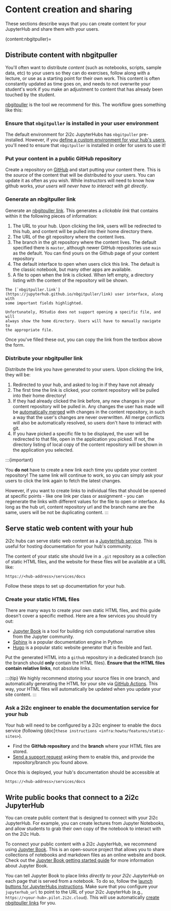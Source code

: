 # Content creation and sharing

These sections describe ways that you can create content for your JupyterHub and share them with your users.

(content:nbgitpuller)=
## Distribute content with nbgitpuller

You'll often want to distribute *content* (such as notebooks, scripts, sample
data, etc) to your users so they can do exercises, follow along with a lecture,
or use as a starting point for their own work. This content is often constantly
updated as time goes on, and needs to not overwrite your student's work if you
make an adjustment to content that has already been touched by the student.

[nbgitpuller](https://jupyterhub.github.io/nbgitpuller) is the tool
we recommend for this. The workflow goes something like this:

### Ensure that `nbgitpuller` is installed in your user environment

The default environment for 2i2c JupyterHubs has `nbgitpuller` pre-installed.
However, if you [define a custom environment for your hub's users](environment:image), you'll need to ensure that `nbgitpuller` is installed in order for users to use it!

### Put your content in a public GitHub repository

Create a repository on [GitHub](https://github.com) and start putting your
content there. This is the *source* of the content that will be distributed
to your users. You can update it as often as you wish. While instructors will
need to know how github works, *your users will never have to interact with
git directly*.

### Generate an nbgitpuller link

Generate an [nbgitpuller link](https://jupyterhub.github.io/nbgitpuller/link). This generates a
*clickable link* that contains within it the following pieces of information:

1. The URL to your hub. Upon clicking the link, users will be redirected to
   this hub, and content will be pulled into their home directory there.
2. The URL of the git repository where the content lives.
3. The branch in the git repository where the content lives. The default
   specified there is `master`, although newer GitHub repositories use `main`
   as the default. You can find yours on the Github page of your content
   repository
4. The default interface to open when users click this link. The default is
   the classic notebook, but many other apps are available.
5. A file to open when the link is clicked. When left empty, a directory
   listing with the content of the repository will be shown.

```{figure} ../../images/nbgitpuller-ui.png
The [`nbgitpuller.link`](https://jupyterhub.github.io/nbgitpuller/link) user interface, along with
some important fields highlighted.
```

```{tip}
Unfortunately, RStudio does not support opening a specific file, and will
always show the home directory. Users will have to manually navigate to
the appropriate file.
```

Once you've filled these out, you can copy the link from the textbox above the form.

### Distribute your nbgitpuller link

Distribute the link you have generated to your users. Upon clicking the link,
they will be:

1. Redirected to your hub, and asked to log in if they have not already
2. The first time the link is clicked, your content repository will be pulled
   into their home directory!
3. If they had already clicked the link before, any new changes in your
   content repository will be pulled in. Any changes the user has made will
   be [automatically
   merged](https://jupyterhub.github.io/nbgitpuller/topic/automatic-merging.html)
   with changes in the content repository, in such a way that the user's
   changes are never overwritten. All merge conflicts will also be
   automatically resolved, so users don't have to interact with git.
4. If you have picked a specific file to be displayed, the user will be
   redirected to that file, open in the application you picked. If not, the
   directory listing of local copy of the content repository will be shown in
   the application you selected.

:::{important}

You **do not** have to create a new link each time you update your content
repository! The same link will continue to work, so you can simply ask your
users to click the link again to fetch the latest changes.

However, if you want to create links to individual files that should be
opened at specific points - like one link per class or assignment - you can
regenerate the links with different values for the file to open or interface.
As long as the hub url, content repository url and the branch name are the
same, users will be not be duplicating content.
:::

## Serve static web content with your hub

2i2c hubs can serve static web content as a [JupyterHub service](https://jupyterhub.readthedocs.io/en/stable/reference/services.html).
This is useful for hosting documentation for your hub's community.

The content of your static site should live in a `.git` repository as a collection of static HTML files, and the website for these files will be available at a URL like:

```
https://<hub-address>/services/docs
```

Follow these steps to set up documentation for your hub.

### Create your static HTML files

There are many ways to create your own static HTML files, and this guide doesn't cover a specific method.
Here are a few services you should try out:

- [Jupyter Book](https://jupyterbook.org/) is a tool for building rich computational narrative sites from the Jupyter community.
- [Sphinx](https://www.sphinx-doc.org/) is a popular documentation engine in Python
- [Hugo](https://gohugo.io/) is a popular static website generator that is flexible and fast.

Put the generated HTML into a `github` repository in a dedicated branch (so the branch should **only** contain the HTML files).
**Ensure that the HTML files contain relative links**, not absolute links.

:::{tip}
We highly recommend storing your source files in one branch, and automatically generating the HTML for your site via [GitHub Actions](https://docs.github.com/en/actions).
This way, your HTML files will automatically be updated when you update your site content.
:::

### Ask a 2i2c engineer to enable the documentation service for your hub

Your hub will need to be configured by a 2i2c engineer to enable the docs service (following {doc}`these instructions <infra:howto/features/static-sites>`).

- Find the **GitHub repository** and the **branch** where your HTML files are stored.
- [Send a support request](../../admin/howto/support.md) asking them to enable this, and provide the repository/branch you found above.

Once this is deployed, your hub's documentation should be accessible at

```
https://<hub-address>/services/docs
```


## Write public books that connect to a 2i2c JupyterHub

You can create public content that is designed to connect with your
2i2c JupyterHub. For example, you can create lectures from Jupyter Notebooks, and allow
students to grab their own copy of the notebook to interact with on the 2i2c
Hub.

To connect your public content with a 2i2c JupyterHub, we recommend using [Jupyter
Book](https://jupyterbook.org). This is an open-source project that allows you
to share collections of notebooks and markdown files as an online website and
book. Check out the [Jupyter Book getting started
guide](jb:start/overview) for more information about
Jupyter Book.

You can tell Jupyter Book to place links *directly to your 2i2c JupyterHub* on each
page that is served from a notebook. To do so, follow the [launch buttons for
JupyterHubs
instructions](https://jupyterbook.org/interactive/launchbuttons.html#jupyterhub-buttons-for-your-pages).
Make sure that you configure your `jupyterhub_url` to point to the URL of your
2i2c JupyterHub (e.g., `https://<your-hub>.pilot.2i2c.cloud`).
This will use automatically [create nbgitpuller links](content:nbgitpuller)
for you.
